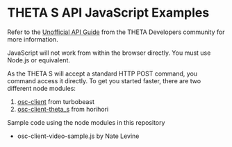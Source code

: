 THETA S API JavaScript Examples
===============================

Refer to the
[Unofficial API Guide](http://codetricity.github.io/theta-s/index.html)
from the THETA Developers community for more information.

JavaScript will not work from within the browser directly. You must
use Node.js or equivalent.

As the THETA S will accept a standard HTTP POST command, you command
access it directly. To get you started faster,
there are two different node modules:

1. [osc-client](https://www.npmjs.com/package/osc-client) from turbobeast
2. [osc-client-theta_s](https://www.npmjs.com/package/osc-client-theta_s) from horihori

Sample code using the node modules in this repository

* osc-client-video-sample.js by Nate Levine
